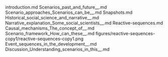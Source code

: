 introduction.md
Scenarios_past_and_future__.md
Scenario_approaches_Scenarios_can_be__.md
Snapshots.md
Historical_social_science_and_narrative__.md
Narrative_explanation_Some_social_scientists__.md
Reactive-sequences.md
Causal_mechanisms_The_concept_of__.md
Scenario_framework_How_can_these__.md
figures/reactive-sequences-copy1/reactive-sequences-copy1.png
Event_sequences_in_the_development__.md
Discussion_Understanding_scenarios_in_this__.md
